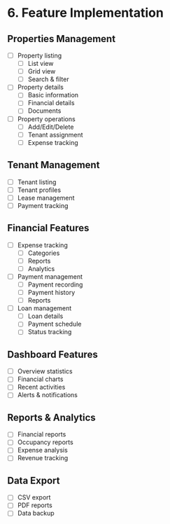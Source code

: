 # 6. Feature Implementation

## Properties Management
- [ ] Property listing
  - [ ] List view
  - [ ] Grid view
  - [ ] Search & filter
- [ ] Property details
  - [ ] Basic information
  - [ ] Financial details
  - [ ] Documents
- [ ] Property operations
  - [ ] Add/Edit/Delete
  - [ ] Tenant assignment
  - [ ] Expense tracking

## Tenant Management
- [ ] Tenant listing
- [ ] Tenant profiles
- [ ] Lease management
- [ ] Payment tracking

## Financial Features
- [ ] Expense tracking
  - [ ] Categories
  - [ ] Reports
  - [ ] Analytics
- [ ] Payment management
  - [ ] Payment recording
  - [ ] Payment history
  - [ ] Reports
- [ ] Loan management
  - [ ] Loan details
  - [ ] Payment schedule
  - [ ] Status tracking

## Dashboard Features
- [ ] Overview statistics
- [ ] Financial charts
- [ ] Recent activities
- [ ] Alerts & notifications

## Reports & Analytics
- [ ] Financial reports
- [ ] Occupancy reports
- [ ] Expense analysis
- [ ] Revenue tracking

## Data Export
- [ ] CSV export
- [ ] PDF reports
- [ ] Data backup
